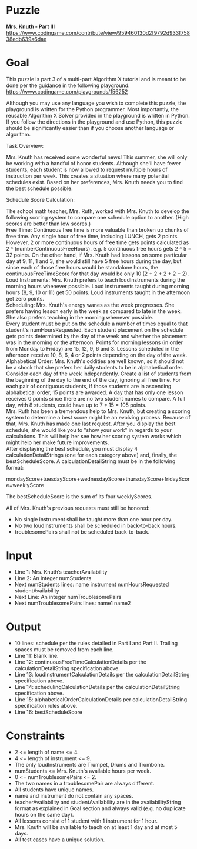 # Puzzle
**Mrs. Knuth - Part III** https://www.codingame.com/contribute/view/959460130d2f9792d933f75838edb639a6dae

# Goal
This puzzle is part 3 of a multi-part Algorithm X tutorial and is meant to be done per the guidance in the following playground: https://www.codingame.com/playgrounds/156252  

Although you may use any language you wish to complete this puzzle, the playground is written for the Python programmer. Most importantly, the reusable Algorithm X Solver provided in the playground is written in Python. If you follow the directions in the playground and use Python, this puzzle should be significantly easier than if you choose another language or algorithm.

Task Overview:

Mrs. Knuth has received some wonderful news! This summer, she will only be working with a handful of honor students. Although she'll have fewer students, each student is now allowed to request multiple hours of instruction per week. This creates a situation where many potential schedules exist. Based on her preferences, Mrs. Knuth needs you to find the best schedule possible.

Schedule Score Calculation:

The school math teacher, Mrs. Ruth, worked with Mrs. Knuth to develop the following scoring system to compare one schedule option to another. (High scores are better than low scores.)  
Free Time: Continuous free time is more valuable than broken up chunks of free time. Any single hour of free time, including LUNCH, gets 2 points. However, 2 or more continuous hours of free time gets points calculated as 2 ^ (numberContinuousFreeHours). e.g. 5 continuous free hours gets 2 ^ 5 = 32 points. On the other hand, if Mrs. Knuth had lessons on some particular day at 9, 11, 1 and 3, she would still have 5 free hours during the day, but since each of those free hours would be standalone hours, the continuousFreeTimeScore for that day would be only 10 (2 + 2 + 2 + 2 + 2).  
Loud Instruments: Mrs. Knuth prefers to teach loudInstruments during the morning hours whenever possible. Loud instruments taught during morning hours (8, 9, 10 or 11) get 50 points. Loud instruments taught in the afternoon get zero points.  
Scheduling: Mrs. Knuth's energy wanes as the week progresses. She prefers having lesson early in the week as compared to late in the week. She also prefers teaching in the morning whenever possible.  
Every student must be put on the schedule a number of times equal to that student's numHoursRequested. Each student placement on the schedule gets points determined by the day of the week and whether the placement was in the morning or the afternoon. Points for morning lessons (in order from Monday to Friday) are 15, 12, 9, 6 and 3. Lessons scheduled in the afternoon receive 10, 8, 6, 4 or 2 points depending on the day of the week.  
Alphabetical Order: Mrs. Knuth's oddities are well known, so it should not be a shock that she prefers her daily students to be in alphabetical order. Consider each day of the week independently. Create a list of students from the beginning of the day to the end of the day, ignoring all free time. For each pair of contiguous students, if those students are in ascending alphabetical order, 15 points are awarded. A day that has only one lesson receives 0 points since there are no two student names to compare. A full day, with 8 students, could have up to 7 * 15 = 105 points.  
Mrs. Ruth has been a tremendous help to Mrs. Knuth, but creating a scoring system to determine a best score might be an evolving process. Because of that, Mrs. Knuth has made one last request. After you display the best schedule, she would like you to "show your work" in regards to your calculations. This will help her see how her scoring system works which might help her make future improvements.  
After displaying the best schedule, you must display 4 calculationDetailStrings (one for each category above) and, finally, the bestScheduleScore. A calculationDetailString must be in the following format:  

mondayScore+tuesdayScore+wednesdayScore+thursdayScore+fridayScore=weeklyScore

The bestScheduleScore is the sum of its four weeklyScores.

All of Mrs. Knuth's previous requests must still be honored:  
* No single instrument shall be taught more than one hour per day.
* No two loudInstruments shall be scheduled in back-to-back hours.
* troublesomePairs shall not be scheduled back-to-back.

# Input
* Line 1: Mrs. Knuth’s teacherAvailability
* Line 2: An integer numStudents
* Next numStudents lines: name instrument numHoursRequested studentAvailability
* Next Line: An integer numTroublesomePairs
* Next numTroublesomePairs lines: name1 name2

# Output
* 10 lines: schedule per the rules detailed in Part I and Part II. Trailing spaces must be removed from each line.
* Line 11: Blank line.
* Line 12: continuousFreeTimeCalculationDetails per the calculationDetailString specification above.
* Line 13: loudInstrumentCalculationDetails per the calculationDetailString specification above.
* Line 14: schedulingCalculationDetails per the calculationDetailString specification above.
* Line 15: alphabeticalOrderCalculationDetails per calculationDetailString specification rules above.
* Line 16: bestScheduleScore
  
# Constraints
* 2 <= length of name <= 4.
* 4 <= length of instrument <= 9.
* The only loudInstruments are Trumpet, Drums and Trombone.
* numStudents <= Mrs. Knuth's available hours per week.
* 0 <= numTroublesomePairs <= 2.
* The two names in a troublesomePair are always different.
* All students have unique names.
* name and instrument do not contain any spaces.
* teacherAvailability and studentAvailability are in the availabilityString format as explained in Goal section and always valid (e.g. no duplicate hours on the same day).
* All lessons consist of 1 student with 1 instrument for 1 hour.
* Mrs. Knuth will be available to teach on at least 1 day and at most 5 days.
* All test cases have a unique solution.
